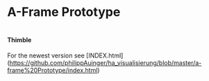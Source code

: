 # A-Frame Prototype
#
#
#### Thimble

For the newest version see [INDEX.html] (https://github.com/philippAuinger/ha_visualisierung/blob/master/a-frame%20Prototype/index.html)
